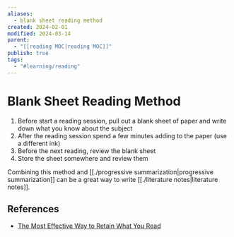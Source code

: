 ```yaml
---
aliases:
  - blank sheet reading method
created: 2024-02-01
modified: 2024-03-14
parent:
  - "[[reading MOC|reading MOC]]"
publish: true
tags:
  - "#learning/reading"
---
```

# Blank Sheet Reading Method
1. Before start a reading session, pull out a blank sheet of paper and write down what you know about the subject
2. After the reading session spend a few minutes adding to the paper (use a different ink)
3. Before the next reading, review the blank sheet
4. Store the sheet somewhere and review them

Combining this method and [[./progressive summarization|progressive summarization]] can be a great way to write [[./literature notes|literature notes]].
## References
- [The Most Effective Way to Retain What You Read](https://fs.blog/how-to-retain-more-of-what-you-read/)